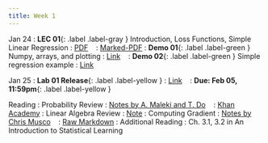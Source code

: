 ```yaml
---
title: Week 1
---
```



Jan 24
: **LEC 01**{: .label .label-gray } Introduction, Loss Functions, Simple Linear Regression
  : [PDF](#) &nbsp;&nbsp;
  : [Marked-PDF](#)
: **Demo 01**{: .label .label-green } Numpy, arrays, and plotting
  : [Link](https://drive.google.com/file/d/1aQl3FDkyKpipkGTowERqYLulUOPcQ6ee/view?usp=sharing) &nbsp;&nbsp;
: **Demo 02**{: .label .label-green } Simple regression example
  : [Link](https://drive.google.com/file/d/1uQ3CmJk24y8SJPfs9I3hHgwwqIGWEI9T/view?usp=sharing) &nbsp;&nbsp;

Jan 25
: **Lab 01 Release**{: .label .label-yellow } 
  : [Link](https://colab.research.google.com/drive/1b3sS-4qqPBm5yB-naN8angPFV9B1yebS?usp=sharing) &nbsp;&nbsp;
  : **Due: Feb 05, 11:59pm**{: .label .label-yellow }

Reading
: Probability Review 
  : [Notes by A. Maleki and T. Do](https://cs229.stanford.edu/section/cs229-prob.pdf) &nbsp;&nbsp;
  : [Khan Academy](https://www.khanacademy.org/math/statistics-probability/random-variables-stats-library)
: Linear Algebra Review
  : [Note](https://web.stanford.edu/class/cs246/handouts/CS246_LinAlg_review.pdf)
: Computing Gradient
  : [Notes by Chris Musco](https://www.chrismusco.com/machinelearning2023_grad/gradient_practice.pdf) &nbsp;&nbsp;
  : [Raw Markdown](https://www.chrismusco.com/machinelearning2023_grad/gradient_practice.md)
: Additional Reading
  : Ch. 3.1, 3.2 in An Introduction to Statistical Learning